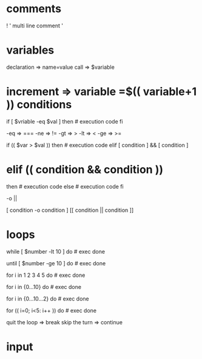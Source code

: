 # comments 

! '
multi
line 
comment
'

variables
=====
declaration => name=value
call => $variable

increment => variable =$(( variable+1 ))
conditions
=====

if [ $vriable -eq $val ]
then
	# execution code
fi

-eq => ===
-ne => !=
-gt => >
-lt => <
-ge => >=

if (( $var > $val ))
then
	# execution code
elif [ condition ] && [ condition ]
# elif (( condition && condition ))
then
	# execution code
else
	# execution code
fi

-o ||

[ condition -o condition ]
[[ condition || condition ]]

loops
=====

while [ $number -lt 10 ]
do
	# exec
done

until [ $number -ge 10 ]
do
	# exec
done

for i in 1 2 3 4 5
do 
	# exec
done

for i in {0...10}
do
	# exec
done

for i in {0...10...2}
do
	# exec
done

for (( i=0; i<5: i++ ))
do
	# exec
done

quit the loop => break
skip the turn => continue

input
====




